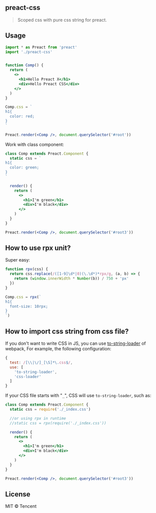 ## preact-css

> Scoped css with pure css string for preact.


## Usage

```jsx
import * as Preact from 'preact'
import './preact-css'


function Comp() {
  return (
    <>
      <h1>Hello Preact X</h1>
      <div>Hello Preact CSS</div>
    </>
  )
}

Comp.css = `
h1{
  color: red;
}
`

Preact.render(<Comp />, document.querySelector('#root'))
```

Work with class component:

```jsx
class Comp extends Preact.Component {
  static css = `
h1{
  color: green;
}
`

  render() {
    return (
      <>
        <h1>I'm green</h1>
        <div>I'm black</div>
      </>
    )
  }
}

Preact.render(<Comp />, document.querySelector('#root3'))
```

## How to use rpx unit?

Super easy:

```jsx
function rpx(css) {
  return css.replace(/([1-9]\d*|0)(\.\d*)*rpx/g, (a, b) => {
    return (window.innerWidth * Number(b)) / 750 + 'px'
  })
}

Comp.css = rpx(`
h1{
  font-size: 10rpx;
}
`)
```

## How to import css string from css file?


If you don't want to write CSS in JS, you can use [to-string-loader](https://www.npmjs.com/package/to-string-loader) of webpack,
For example, the following configuration:

```js
{
  test: /[\\|\/]_[\S]*\.css$/,
  use: [
    'to-string-loader',
    'css-loader'
  ]
}
```

If your CSS file starts with "`_`", CSS will use `to-string-loader`, such as:

```jsx
class Comp extends Preact.Component {
  static css = require('./_index.css')

  //or using rpx in runtime
  //static css = rpx(require('./_index.css'))

  render() {
    return (
      <>
        <h1>I'm green</h1>
        <div>I'm black</div>
      </>
    )
  }
}

Preact.render(<Comp />, document.querySelector('#root3'))
```

## License

MIT © Tencent